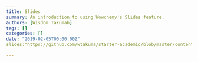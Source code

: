 ```yaml
---
title: Slides
summary: An introduction to using Wowchemy's Slides feature.
authors: [Wisdom Takumah]
tags: []
categories: []
date: "2019-02-05T00:00:00Z"
slides:"https://github.com/wtakuma/starter-academic/blob/master/content/Stat702FinalProject.pptx"

---
```




